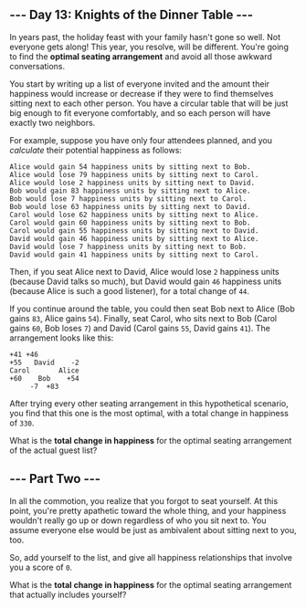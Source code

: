 ## --- Day 13: Knights of the Dinner Table ---
In years past, the holiday feast with your family hasn't gone so well.  Not everyone gets along!  This year, you resolve, will be different.  You're going to find the  **optimal seating arrangement**  and avoid all those awkward conversations.

You start by writing up a list of everyone invited and the amount their happiness would increase or decrease if they were to find themselves sitting next to each other person.  You have a circular table that will be just big enough to fit everyone comfortably, and so each person will have exactly two neighbors.

For example, suppose you have only four attendees planned, and you  *calculate*  their potential happiness as follows:

```
Alice would gain 54 happiness units by sitting next to Bob.
Alice would lose 79 happiness units by sitting next to Carol.
Alice would lose 2 happiness units by sitting next to David.
Bob would gain 83 happiness units by sitting next to Alice.
Bob would lose 7 happiness units by sitting next to Carol.
Bob would lose 63 happiness units by sitting next to David.
Carol would lose 62 happiness units by sitting next to Alice.
Carol would gain 60 happiness units by sitting next to Bob.
Carol would gain 55 happiness units by sitting next to David.
David would gain 46 happiness units by sitting next to Alice.
David would lose 7 happiness units by sitting next to Bob.
David would gain 41 happiness units by sitting next to Carol.
```
Then, if you seat Alice next to David, Alice would lose `2` happiness units (because David talks so much), but David would gain `46` happiness units (because Alice is such a good listener), for a total change of `44`.

If you continue around the table, you could then seat Bob next to Alice (Bob gains `83`, Alice gains `54`).  Finally, seat Carol, who sits next to Bob (Carol gains `60`, Bob loses `7`) and David (Carol gains `55`, David gains `41`).  The arrangement looks like this:

```
+41 +46
+55   David    -2
Carol       Alice
+60    Bob    +54
     -7  +83
```
After trying every other seating arrangement in this hypothetical scenario, you find that this one is the most optimal, with a total change in happiness of `330`.

What is the  **total change in happiness**  for the optimal seating arrangement of the actual guest list?

## --- Part Two ---
In all the commotion, you realize that you forgot to seat yourself.  At this point, you're pretty apathetic toward the whole thing, and your happiness wouldn't really go up or down regardless of who you sit next to.  You assume everyone else would be just as ambivalent about sitting next to you, too.

So, add yourself to the list, and give all happiness relationships that involve you a score of `0`.

What is the  **total change in happiness**  for the optimal seating arrangement that actually includes yourself?

